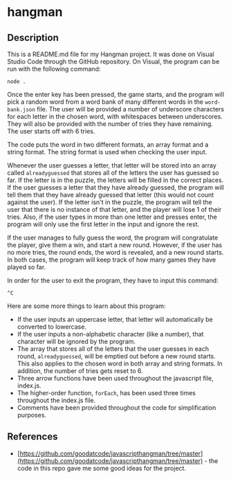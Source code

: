# hangman

## Description
This is a README.md file for my Hangman project. It was done on Visual Studio Code through the
GitHub repository. On Visual, the program can be run with the following command:

`node .`

Once the enter key has been pressed, the game starts, and the program will pick a random word
from a word bank of many different words in the `word-bank.json` file. The user will be provided a number of
underscore characters for each letter in the chosen word, with whitespaces between underscores.
They will also be provided with the number of tries they have remaining. The user starts off with 6 tries.

The code puts the word in two different formats, an array format and a string format. The string format is used
when checking the user input.

Whenever the user guesses a letter, that letter will be stored into an array called `alreadyguessed`
that stores all of the letters the user has guessed so far. If the letter is in the puzzle, the letters will be
filled in the correct places. If the user guesses a letter that they have already guessed, the program will tell
them that they have already guessed that letter (this would not count against the user).
If the letter isn't in the puzzle, the program will tell the user that there is no instance of that letter,
and the player will lose 1 of their tries. Also, if the user types in more than
one letter and presses enter, the program will only use the first letter in the input and ignore the rest.

If the user manages to fully guess the word, the program will congratulate the player, give them a win, and start a new round.
However, if the user has no more tries, the round ends, the word is revealed, and a new round starts. In both cases, the program
will keep track of how many games they have played so far.

In order for the user to exit the program, they have to input this command:

`^C`

Here are some more things to learn about this program:
* If the user inputs an uppercase letter, that letter will automatically be converted to lowercase.
* If the user inputs a non-alphabetic character (like a number), that character will be ignored by the program.
* The array that stores all of the letters that the user guesses in each round, `alreadyguessed`, will be emptied out before a new round starts. This also applies to the chosen word in both array and string formats. In addition, the number of tries gets reset to 6.
* Three arrow functions have been used throughout the javascript file, index.js.
* The higher-order function, `forEach`, has been used three times throughout the index.js file.
* Comments have been provided throughout the code for simplification purposes.

## References
* [https://github.com/goodatcode/javascripthangman/tree/master](https://github.com/goodatcode/javascripthangman/tree/master) - the code in this repo gave me some good ideas for the project.
